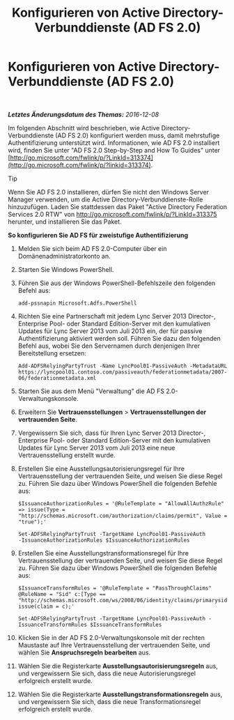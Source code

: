 ﻿---
title: Konfigurieren von Active Directory-Verbunddienste (AD FS 2.0)
TOCTitle: Konfigurieren von Active Directory-Verbunddienste (AD FS 2.0)
ms:assetid: 0ba8657f-55b8-41b3-960c-fdc5eeee6978
ms:mtpsurl: https://technet.microsoft.com/de-de/library/Dn308561(v=OCS.15)
ms:contentKeyID: 56269249
ms.date: 12/10/2016
mtps_version: v=OCS.15
ms.translationtype: HT
---

# Konfigurieren von Active Directory-Verbunddienste (AD FS 2.0)

 

_**Letztes Änderungsdatum des Themas:** 2016-12-08_

Im folgenden Abschnitt wird beschrieben, wie Active Directory-Verbunddienste (AD FS 2.0) konfiguriert werden muss, damit mehrstufige Authentifizierung unterstützt wird. Informationen, wie AD FS 2.0 installiert wird, finden Sie unter "AD FS 2.0 Step-by-Step and How To Guides" unter [http://go.microsoft.com/fwlink/p/?LinkId=313374](http://go.microsoft.com/fwlink/p/?linkid=313374).


> [!TIP]
> Wenn Sie AD FS 2.0 installieren, dürfen Sie nicht den Windows Server Manager verwenden, um die Active Directory-Verbunddienste-Rolle hinzuzufügen. Laden Sie stattdessen das Paket "Active Directory Federation Services 2.0 RTW" von <A href="http://go.microsoft.com/fwlink/p/?linkid=313375">http://go.microsoft.com/fwlink/p/?LinkId=313375</A> herunter, und installieren Sie das Paket.




**So konfigurieren Sie AD FS für zweistufige Authentifizierung**

1.  Melden Sie sich beim AD FS 2.0-Computer über ein Domänenadministratorkonto an.

2.  Starten Sie Windows PowerShell.

3.  Führen Sie aus der Windows PowerShell-Befehlszeile den folgenden Befehl aus:
    
        add-pssnapin Microsoft.Adfs.PowerShell

4.  Richten Sie eine Partnerschaft mit jedem Lync Server 2013 Director-, Enterprise Pool- oder Standard Edition-Server mit den kumulativen Updates für Lync Server 2013 vom Juli 2013 ein, der für passive Authentifizierung aktiviert werden soll. Führen Sie dazu den folgenden Befehl aus, wobei Sie den Servernamen durch denjenigen Ihrer Bereitstellung ersetzen:
    
        Add-ADFSRelyingPartyTrust -Name LyncPool01-PassiveAuth -MetadataURL https://lyncpool01.contoso.com/passiveauth/federationmetadata/2007-06/federationmetadata.xml

5.  Starten Sie aus dem Menü "Verwaltung" die AD FS 2.0-Verwaltungskonsole.

6.  Erweitern Sie **Vertrauensstellungen** \> **Vertrauensstellungen der vertrauenden Seite**.

7.  Vergewissern Sie sich, dass für Ihren Lync Server 2013 Director-, Enterprise Pool- oder Standard Edition-Server mit den kumulativen Updates für Lync Server 2013 vom Juli 2013 eine neue Vertrauensstellung erstellt wurde.

8.  Erstellen Sie eine Ausstellungsautorisierungsregel für Ihre Vertrauensstellung der vertrauenden Seite, und weisen Sie diese Regel zu. Führen Sie dazu über Windows PowerShell die folgenden Befehle aus:
    
        $IssuanceAuthorizationRules = '@RuleTemplate = "AllowAllAuthzRule" => issue(Type = "http://schemas.microsoft.com/authorization/claims/permit", Value = "true");'
    
        Set-ADFSRelyingPartyTrust -TargetName LyncPool01-PassiveAuth 
        -IssuanceAuthorizationRules $IssuanceAuthorizationRules

9.  Erstellen Sie eine Ausstellungstransformationsregel für Ihre Vertrauensstellung der vertrauenden Seite, und weisen Sie diese Regel zu. Führen Sie dazu über Windows PowerShell die folgenden Befehle aus:
    
        $IssuanceTransformRules = '@RuleTemplate = "PassThroughClaims" @RuleName = "Sid" c:[Type == "http://schemas.microsoft.com/ws/2008/06/identity/claims/primarysid"]=> issue(claim = c);'
    
        Set-ADFSRelyingPartyTrust -TargetName LyncPool01-PassiveAuth -IssuanceTransformRules $IssuanceTransformRules

10. Klicken Sie in der AD FS 2.0-Verwaltungskonsole mit der rechten Maustaste auf Ihre Vertrauensstellung der vertrauenden Seite, und wählen Sie **Anspruchsregeln bearbeiten** aus.

11. Wählen Sie die Registerkarte **Ausstellungsautorisierungsregeln** aus, und vergewissern Sie sich, dass die neue Autorisierungsregel erfolgreich erstellt wurde.

12. Wählen Sie die Registerkarte **Ausstellungstransformationsregeln** aus, und vergewissern Sie sich, dass die neue Transformationsregel erfolgreich erstellt wurde.

